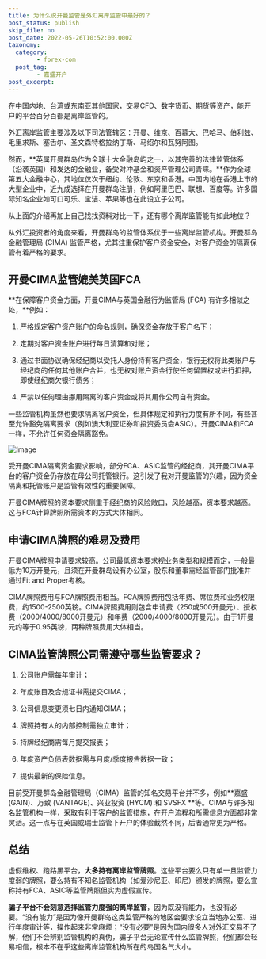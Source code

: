 ```yaml
---
title: 为什么说开曼监管是外汇离岸监管中最好的？
post_status: publish
skip_file: no
post_date: 2022-05-26T10:52:00.000Z
taxonomy:
  category:
        - forex-com
  post_tag:
        - 嘉盛开户
post_excerpt: 
---
```

在中国内地、台湾或东南亚其他国家，交易CFD、数字货币、期货等资产，能开户的平台百分百都是离岸监管的。

外汇离岸监管主要涉及以下司法管辖区：开曼、维京、百慕大、巴哈马、伯利兹、毛里求斯、塞舌尔、圣文森特格拉纳丁斯、马绍尔和瓦努阿图。

然而，**英属开曼群岛作为全球十大金融岛屿之一，以其完善的法律监管体系（沿袭英国）和发达的金融业，备受对冲基金和资产管理公司青睐。**作为全球第五大金融中心，其地位仅次于纽约、伦敦、东京和香港。中国内地在香港上市的大型企业中，近九成选择在开曼群岛注册，例如阿里巴巴、联想、百度等。许多国际知名企业如可口可乐、宝洁、苹果等也在此设立子公司。

从上面的介绍再加上自己找找资料对比一下，还有哪个离岸监管能有如此地位？

从外汇投资者的角度来看，开曼群岛的监管体系优于一些离岸监管机构。开曼群岛金融管理局 (CIMA) 监管严格，尤其注重保护客户资金安全，对客户资金的隔离保管有着严格的要求。

## 开曼CIMA监管媲美英国FCA

**在保障客户资金方面，开曼CIMA与英国金融行为监管局 (FCA) 有许多相似之处，**例如：

1. 严格规定客户资产账户的命名规则，确保资金存放于客户名下；

1. 定期对客户资金账户进行每日清算和对账；

1. 通过书面协议确保经纪商以受托人身份持有客户资金，银行无权将此类账户与经纪商的任何其他账户合并，也无权对账户资金行使任何留置权或进行扣押，即使经纪商欠银行债务；

1. 严禁以任何理由挪用隔离的客户资金或将其用作公司自有资金。

一些监管机构虽然也要求隔离客户资金，但具体规定和执行力度有所不同，有些甚至允许豁免隔离要求（例如澳大利亚证券和投资委员会ASIC）。开曼CIMA和FCA一样，不允许任何资金隔离豁免。

![Image](https://prod-files-secure.s3.us-west-2.amazonaws.com/39ed1227-6d7d-4570-be36-9ccd4a2c4241/bd849744-3fcb-4a37-8312-357962c8f065/image.png?X-Amz-Algorithm=AWS4-HMAC-SHA256&X-Amz-Content-Sha256=UNSIGNED-PAYLOAD&X-Amz-Credential=ASIAZI2LB4664LQ6LHGX%2F20250513%2Fus-west-2%2Fs3%2Faws4_request&X-Amz-Date=20250513T041403Z&X-Amz-Expires=3600&X-Amz-Security-Token=IQoJb3JpZ2luX2VjEDwaCXVzLXdlc3QtMiJHMEUCIDpfPQlAal20Q0PXSTJE%2FbpzqH%2BiAwieYTCMmjXQpJONAiEA18E6XgRZsunPUwIyTzWtLPxflPPGjq5Lu4vlHqgyihMqiAQI5P%2F%2F%2F%2F%2F%2F%2F%2F%2F%2FARAAGgw2Mzc0MjMxODM4MDUiDHsxNsQl3vAmuGSMlCrcAzfm8jEq2m5JrUBBSpdS2XxHmTvmUScfX0x6wW8GNtjarsfXWdKuvGu46uWON2PBR1VMM1Ws2%2BkYQjU8SS1rigVjWpn4pXzzuyq1XKroUdRJvUz6IXPOIQeVUWhK3LjZOMwxG7NE9wehR9Ym9tq3TPimfqhK5DEB%2FRYN65pImEYN9Emihc6ze%2BUgFhYvVsvlpprGyDIUCaLUpMD8F%2Fo5Bah%2B7RNCXL8WXinPGOJJOm9cQB%2BN5%2B68WIMOH%2FvZzmzXlhVRKuRWKfqrsLKdpFGAylNgU8MejfUI6Ne5Eg039U%2FXUEtxPfjVlX6LqoPHzeW6wHq4nXuMV0p29z4gRQUajL3qIEPTEnPXYq7k3KCvGdGemBrpAyQRCCphL2kapuaWEmUugm7ftWk4xpdgeASg6dEZRLYpZ3wdbUaVeUc8OEwgwcD3RxfKJsSZlLXd8tYRZWNqsZnwgpLay%2Bmuc%2FR3mwrraMznyaVvP3kJi43bI0JuYoII87KDj6LJMLwNOtIW2hw3Z8eJsvumutXnyF8eaIuIcvCkdRodIfrJy96UYFmRQnelpvoNIlJvA51mLJLMxMTP%2Bm5Jorptk9syZIxMzdlwPrdE0VJ6mF2Xdb%2BzXBvR98Wc6DOOk2eNRWbSMP70isEGOqUBUKdwVhIxQcbv2kX0i8MLsFjMR0nZAOaSBAY1rDys795foe2VM%2FdC%2Ba8XcuTzoKfD55hxXWzHVHhtT5eHxyhXR8rwL8FsY6uDDZd06QARuJXTRHAvMPDOSGyN%2BFrMYZYYoLUXJb4XLOp1Bps3gRrvlN74ofU0e66EjsZ%2ByjMGsSdQTCOFuEmS8%2Fe%2FWwBeZxsGUSqzkkt1sJ7mCPsdT411KnNAPuH8&X-Amz-Signature=7ca19e69d86ad60e8d86fb56c46126a2536b7193c7e9efabd09866fade8477e9&X-Amz-SignedHeaders=host&x-id=GetObject)

受开曼CIMA隔离资金要求影响，部分FCA、ASIC监管的经纪商，其开曼CIMA平台的客户资金仍存放在母公司托管银行。这引发了我对开曼监管的兴趣，因为资金隔离和托管账户是监管有效性的重要保障。

开曼CIMA牌照的资本要求侧重于经纪商的风险敞口，风险越高，资本要求越高。这与FCA计算牌照所需资本的方式大体相同。

## **申请CIMA牌照的难易及费用**

开曼CIMA牌照申请要求较高。公司最低资本要求视业务类型和规模而定，一般最低为10万开曼元，且须在开曼群岛设有办公室，股东和董事需经监管部门批准并通过Fit and Proper考核。

CIMA牌照费用与FCA牌照费用相当。FCA牌照费用包括年费、席位费和业务权限费，约1500-2500英镑。CIMA牌照费用则包含申请费（250或500开曼元）、授权费（2000/4000/8000开曼元）和年费（2000/4000/8000开曼元）。由于1开曼元约等于0.95英镑，两种牌照费用大体相当。

## CIMA监管牌照公司需遵守哪些监管要求？

1. 公司账户需每年审计；

1. 年度账目及合规证书需提交CIMA；

1. 公司信息变更须七日内通知CIMA；

1. 牌照持有人的内部控制需独立审计；

1. 持牌经纪商需每月提交报表；

1. 年度资产负债表数据需与月度/季度报告数据一致；

1. 提供最新的保险信息。

目前受开曼群岛金融管理局（CIMA）监管的知名交易平台并不多，例如**嘉盛 (GAIN)、万致 (VANTAGE)、兴业投资 (HYCM) 和 SVSFX **等。CIMA与许多知名监管机构一样，采取有利于客户的监管措施，在开户流程和所需信息方面都非常灵活。这一点与在英国或瑞士监管下开户的体验截然不同，后者通常更为严格。

## 总结

虚假维权、跑路黑平台，**大多持有离岸监管牌照**。这些平台要么只有单一且监管力度弱的牌照，要么持有不知名监管机构（如爱沙尼亚、印尼）颁发的牌照，要么宣称持有FCA、ASIC等监管牌照但实为虚假宣传。

**骗子平台不会刻意选择监管力度强的离岸监管**，因为既没有能力，也没有必要。“没有能力”是因为像开曼群岛这类监管严格的地区会要求设立当地办公室、进行年度审计等，操作起来非常麻烦；“没有必要”是因为国内很多人对外汇交易不了解，他们不会辨别监管机构的真伪，骗子平台无论宣传什么监管牌照，他们都会轻易相信，根本不在乎这些离岸监管机构所在的岛国名气大小。